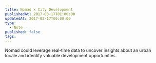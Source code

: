 ```yaml
---
title: Nomad x City Development
publishedAt: 2017-03-17T01:00:00
updatedAt: 2017-03-17T00:00:00
type:
  - Note
published: false
tags:
---
```


Nomad could leverage real-time data to uncover insights about an urban locale and identify valuable development opportunities.